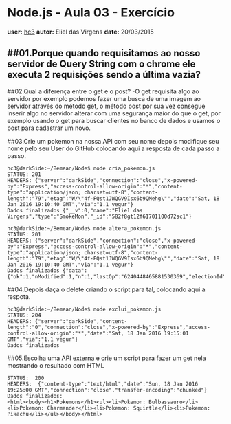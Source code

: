 # Node.js - Aula 03 - Exercício
**user:** [hc3](https://github.com/hc3)
**autor:** Eliel das Virgens
**date:** 20/03/2015

##01.Porque quando requisitamos ao nosso servidor de Query String com o chrome ele executa 2 requisições sendo a última vazia?
-

##02.Qual a diferença entre o get e o post?
-O get requisita algo ao servidor por exemplo podemos fazer uma busca de uma imagem ao servidor
através do método get, o método post por sua vez consegue inserir algo no servidor alterar com uma segurança maior do que o get, por exemplo usando o get para buscar clientes no banco de dados e usamos o post para cadastrar um novo.

##03.Crie um pokemon na nossa API com seu nome depois modifique seu nome pelo seu User do GitHub colocando aqui a resposta de cada passo a passo.
```
hc3@darkSide:~/Bemean/Node$ node cria_pokemon.js
STATUS: 201
HEADERS: {"server":"darkSide","connection":"close","x-powered-by":"Express","access-control-allow-origin":"*","content-type":"application/json; charset=utf-8","content-length":"79","etag":"W/\"4f-FQst1JWQGV9Isx6b9QMehg\"","date":"Sat, 18 Jan 2016 19:10:40 GMT","via":"1.1 vegur"}
Dados finalizados {"__v":0,"name":"Eliel das Virgens","type":"SmokeMon","_id":"582f8gt12f61701100d72sc1"}
```

```
hc3@darkSide:~/Bemean/Node$ node altera_pokemon.js
STATUS: 201
HEADERS: {"server":"darkSide","connection":"close","x-powered-by":"Express","access-control-allow-origin":"*","content-type":"application/json; charset=utf-8","content-length":"79","etag":"W/\"4f-FQst1JWQGV9Isx6b9QMehg\"","date":"Sat, 18 Jan 2016 19:10:40 GMT","via":"1.1 vegur"}
Dados finalizados {"data":{"ok":1,"nModified":1,"n":1,"lastOp":"6240448465881530369","electionId":"582f8gt12f61701100d72sc1"}}
```

##04.Depois daça o delete criando o script para tal, colocando aqui a respota.
```
hc3@darkSide:~/Bemean/Node$ node exclui_pokemon.js
STATUS: 204
HEADERS: {"server":"darkSide","content-length":"0","connection":"close","x-powered-by":"Express","access-control-allow-origin":"*","date":"Sat, 18 Jan 2016 19:15:01 GMT","via":"1.1 vegur"}
Dados finalizados 
```

##05.Escolha uma API externa e crie um script para fazer um get nela mostrando o resultado com HTML
```
STATUS:  200
HEADERS:  {"content-type":"text/html","date":"Sun, 18 Jan 2016 19:25:00 GMT","connection":"close","transfer-encoding":"chunked"}
Dados finalizados:
<html><body><h1>Pokemons</h1><ul><li>Pokemon: Bulbassauro</li><li>Pokemon: Charmander</li><li>Pokemon: Squirtle</li><li>Pokemon: Pikachu</li></ul></body></html>
```